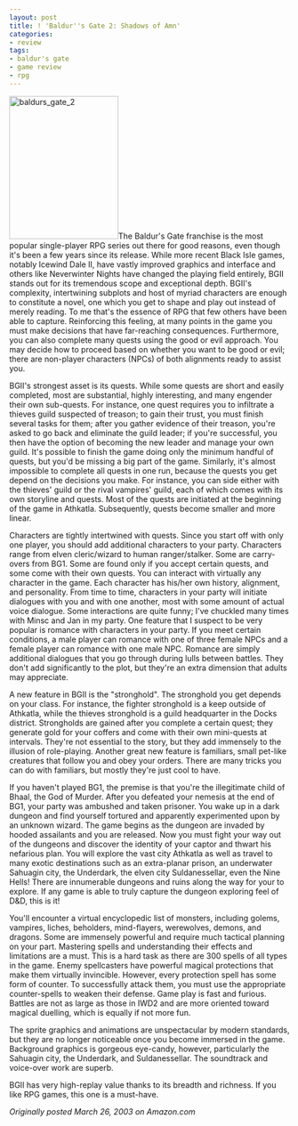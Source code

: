 ```yaml
---
layout: post
title: ! 'Baldur''s Gate 2: Shadows of Amn'
categories:
- review
tags:
- baldur's gate
- game review
- rpg
---
```

<a href="http://www.yentran.org/blog/wp-content/uploads/2011/09/baldurs_gate_2.jpg"><img title="baldurs_gate_2" src="http://www.yentran.org/blog/wp-content/uploads/2011/09/baldurs_gate_2.jpg" width="196" height="257" /></a>The Baldur's Gate franchise is the most popular single-player RPG series out there for good reasons, even though it's been a few years since its release. While more recent Black Isle games, notably Icewind Dale II, have vastly improved graphics and interface and others like Neverwinter Nights have changed the playing field entirely, BGII stands out for its tremendous scope and exceptional depth. BGII's complexity, intertwining subplots and host of myriad characters are enough to constitute a novel, one which you get to shape and play out instead of merely reading. To me that's the essence of RPG that few others have been able to capture. Reinforcing this feeling, at many points in the game you must make decisions that have far-reaching consequences. Furthermore, you can also complete many quests using the good or evil approach. You may decide how to proceed based on whether you want to be good or evil; there are non-player characters (NPCs) of both alignments ready to assist you.

BGII's strongest asset is its quests. While some quests are short and easily completed, most are substantial, highly interesting, and many engender their own sub-quests. For instance, one quest requires you to infiltrate a thieves guild suspected of treason; to gain their trust, you must finish several tasks for them; after you gather evidence of their treason, you're asked to go back and eliminate the guild leader; if you're successful, you then have the option of becoming the new leader and manage your own guild. It's possible to finish the game doing only the minimum handful of quests, but you'd be missing a big part of the game. Similarly, it's almost impossible to complete all quests in one run, because the quests you get depend on the decisions you make. For instance, you can side either with the thieves' guild or the rival vampires' guild, each of which comes with its own storyline and quests. Most of the quests are initiated at the beginning of the game in Athkatla. Subsequently, quests become smaller and more linear.

Characters are tightly intertwined with quests. Since you start off with only one player, you should add additional characters to your party. Characters range from elven cleric/wizard to human ranger/stalker. Some are carry-overs from BG1. Some are found only if you accept certain quests, and some come with their own quests. You can interact with virtually any character in the game. Each character has his/her own history, alignment, and personality. From time to time, characters in your party will initiate dialogues with you and with one another, most with some amount of actual voice dialogue. Some interactions are quite funny; I've chuckled many times with Minsc and Jan in my party. One feature that I suspect to be very popular is romance with characters in your party. If you meet certain conditions, a male player can romance with one of three female NPCs and a female player can romance with one male NPC. Romance are simply additional dialogues that you go through during lulls between battles. They don't add significantly to the plot, but they're an extra dimension that adults may appreciate.

A new feature in BGII is the "stronghold". The stronghold you get depends on your class. For instance, the fighter stronghold is a keep outside of Athkatla, while the thieves stronghold is a guild headquarter in the Docks district. Strongholds are gained after you complete a certain quest; they generate gold for your coffers and come with their own mini-quests at intervals. They're not essential to the story, but they add immensely to the illusion of role-playing. Another great new feature is familiars, small pet-like creatures that follow you and obey your orders. There are many tricks you can do with familiars, but mostly they're just cool to have.

If you haven't played BG1, the premise is that you're the illegitimate child of Bhaal, the God of Murder. After you defeated your nemesis at the end of BG1, your party was ambushed and taken prisoner. You wake up in a dark dungeon and find yourself tortured and apparently experimented upon by an unknown wizard. The game begins as the dungeon are invaded by hooded assailants and you are released. Now you must fight your way out of the dungeons and discover the identity of your captor and thwart his nefarious plan. You will explore the vast city Athkatla as well as travel to many exotic destinations such as an extra-planar prison, an underwater Sahuagin city, the Underdark, the elven city Suldanessellar, even the Nine Hells! There are innumerable dungeons and ruins along the way for your to explore. If any game is able to truly capture the dungeon exploring feel of D&amp;D, this is it!

You'll encounter a virtual encyclopedic list of monsters, including golems, vampires, liches, beholders, mind-flayers, werewolves, demons, and dragons. Some are immensely powerful and require much tactical planning on your part. Mastering spells and understanding their effects and limitations are a must. This is a hard task as there are 300 spells of all types in the game. Enemy spellcasters have powerful magical protections that make them virtually invincible. However, every protection spell has some form of counter. To successfully attack them, you must use the appropriate counter-spells to weaken their defense. Game play is fast and furious. Battles are not as large as those in IWD2 and are more oriented toward magical duelling, which is equally if not more fun.

The sprite graphics and animations are unspectacular by modern standards, but they are no longer noticeable once you become immersed in the game. Background graphics is gorgeous eye-candy, however, particularly the Sahuagin city, the Underdark, and Suldanessellar. The soundtrack and voice-over work are superb.

BGII has very high-replay value thanks to its breadth and richness. If you like RPG games, this one is a must-have.

*Originally posted March 26, 2003 on Amazon.com*
